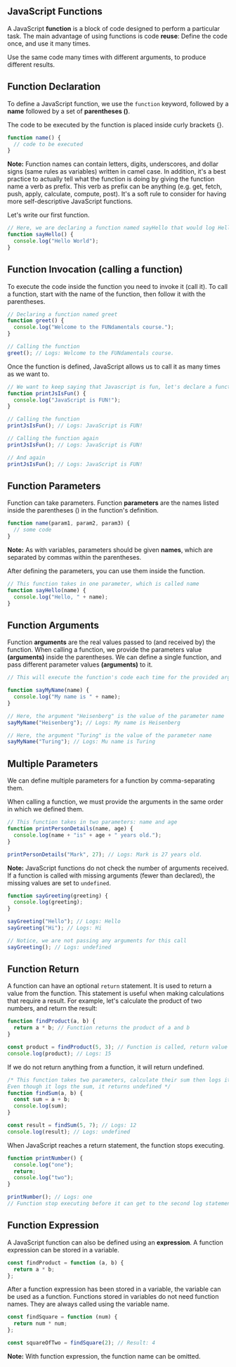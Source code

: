 ## JavaScript Functions

A JavaScript **function** is a block of code designed to perform a particular task. The main advantage of using functions is code **reuse**: Define the code once, and use it many times.

Use the same code many times with different arguments, to produce different results.

## Function Declaration

To define a JavaScript function, we use the `function` keyword, followed by a **name** followed by a set of **parentheses ()**.

The code to be executed by the function is placed inside curly brackets {}.

```js
function name() {
  // code to be executed
}
```

**Note:** Function names can contain letters, digits, underscores, and dollar signs (same rules as variables) written in camel case. In addition, it's a best practice to actually tell what the function is doing by giving the function name a verb as prefix. This verb as prefix can be anything (e.g. get, fetch, push, apply, calculate, compute, post). It's a soft rule to consider for having more self-descriptive JavaScript functions.

Let's write our first function.

```js
// Here, we are declaring a function named sayHello that would log Hello World when it is called
function sayHello() {
  console.log("Hello World");
}
```

## Function Invocation (calling a function)

To execute the code inside the function you need to invoke it (call it). To call a function, start with the name of the function, then follow it with the parentheses.

```js
// Declaring a function named greet
function greet() {
  console.log("Welcome to the FUNdamentals course.");
}

// Calling the function
greet(); // Logs: Welcome to the FUNdamentals course.
```

Once the function is defined, JavaScript allows us to call it as many times as we want to.

```js
// We want to keep saying that Javascript is fun, let's declare a function to do it!
function printJsIsFun() {
  console.log("JavaScript is FUN!");
}

// Calling the function
printJsIsFun(); // Logs: JavaScript is FUN!

// Calling the function again
printJsIsFun(); // Logs: JavaScript is FUN!

// And again
printJsIsFun(); // Logs: JavaScript is FUN!
```

## Function Parameters

Function can take parameters. Function **parameters** are the names listed inside the parentheses () in the function's definition.

```js
function name(param1, param2, param3) {
  // some code
}
```

**Note:** As with variables, parameters should be given **names**, which are separated by commas within the parentheses.

After defining the parameters, you can use them inside the function.

```js
// This function takes in one parameter, which is called name
function sayHello(name) {
  console.log("Hello, " + name);
}
```

## Function Arguments

Function **arguments** are the real values passed to (and received by) the function. When calling a function, we provide the parameters value **(arguments)** inside the parentheses. We can define a single function, and pass different parameter values **(arguments)** to it.

```js
// This will execute the function's code each time for the provided argument

function sayMyName(name) {
  console.log("My name is " + name);
}

// Here, the argument "Heisenberg" is the value of the parameter name
sayMyName("Heisenberg"); // Logs: My name is Heisenberg

// Here, the argument "Turing" is the value of the parameter name
sayMyName("Turing"); // Logs: Mu name is Turing
```

## Multiple Parameters

We can define multiple parameters for a function by comma-separating them.

When calling a function, we must provide the arguments in the same order in which we defined them.

```js
// This function takes in two parameters: name and age
function printPersonDetails(name, age) {
  console.log(name + "is" + age + " years old.");
}

printPersonDetails("Mark", 27); // Logs: Mark is 27 years old.
```

**Note:** JavaScript functions do not check the number of arguments received. If a function is called with missing arguments (fewer than declared), the missing values are set to `undefined`.

```js
function sayGreeting(greeting) {
  console.log(greeting);
}

sayGreeting("Hello"); // Logs: Hello
sayGreeting("Hi"); // Logs: Hi

// Notice, we are not passing any arguments for this call
sayGreeting(); // Logs: undefined
```

## Function Return

A function can have an optional `return` statement. It is used to return a value from the function. This statement is useful when making calculations that require a result. For example, let's calculate the product of two numbers, and return the result:

```js
function findProduct(a, b) {
  return a * b; // Function returns the product of a and b
}

const product = findProduct(5, 3); // Function is called, return value will end up in product
console.log(product); // Logs: 15
```

If we do not return anything from a function, it will return undefined.

```js
/* This function takes two parameters, calculate their sum then logs it BUT it doesn't have a return statement.
Even though it logs the sum, it returns undefined */
function findSum(a, b) {
  const sum = a + b;
  console.log(sum);
}

const result = findSum(5, 7); // Logs: 12
console.log(result); // Logs: undefined
```

When JavaScript reaches a return statement, the function stops executing.

```js
function printNumber() {
  console.log("one");
  return;
  console.log("two");
}

printNumber(); // Logs: one
// Function stop executing before it can get to the second log statement due to the return statement before it
```

## Function Expression

A JavaScript function can also be defined using an **expression**. A function expression can be stored in a variable.

```js
const findProduct = function (a, b) {
  return a * b;
};
```

After a function expression has been stored in a variable, the variable can be used as a function. Functions stored in variables do not need function names. They are always called using the variable name.

```js
const findSquare = function (num) {
  return num * num;
};

const squareOfTwo = findSquare(2); // Result: 4
```

**Note:** With function expression, the function name can be omitted.
